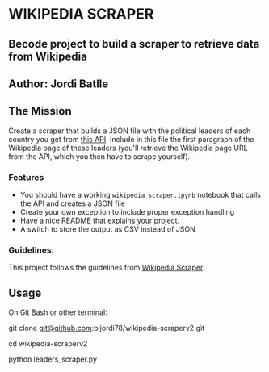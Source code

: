 # WIKIPEDIA SCRAPER
## Becode project to build a scraper to retrieve data from Wikipedia
## Author: Jordi Batlle

## The Mission

Create a scraper that builds a JSON file with the political leaders of each country you get from [this API](https://country-leaders.onrender.com/docs).
Include in this file the first paragraph of the Wikipedia page of these leaders (you'll retrieve the Wikipedia page URL from the API, which you then have to scrape yourself).

### Features

- You should have a working `wikipedia_scraper.ipynb` notebook that calls the API and creates a JSON file
- Create your own exception to include proper exception handling
- Have a nice README that explains your project.
- A switch to store the output as CSV instead of JSON

### Guidelines:
This project follows the guidelines from [Wikipedia Scraper](https://github.com/becodeorg/BXL-Bouman-9/tree/main/projects/01-TheField/wikipedia_scraper).


## Usage
On Git Bash or other terminal:

git clone git@github.com:bljordi78/wikipedia-scraperv2.git

cd wikipedia-scraperv2

python leaders_scraper.py
